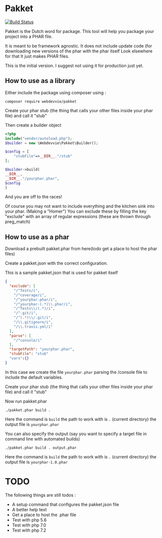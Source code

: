 Pakket
======
[![Build Status](https://travis-ci.org/webdevvie/pakket.svg?branch=master)](https://travis-ci.org/webdevvie/pakket)

Pakket is the Dutch word for package. This tool will help you package your project into a PHAR file.

It is meant to be framework agnostic.
It does not include update code (for downloading new versions of the phar with the phar itself Look elsewhere for that
It just makes PHAR files.

This is the initial version. I suggest not using it for production just yet.


How to use as a library
-----------------------

Either include the package using composer using :
```
composer require webdevvie/pakket
```

Create your phar stub (the thing that calls your other files inside your phar file) and call it "stub"

Then create a builder object

```php
<?php
include("vendor/autoload.php");
$builder = new \Webdevvie\Pakket\Builder();

$config = [
    "stubFile"=>__DIR__."/stub"
];

$builder->build(
__DIR__,
__DIR__."/yourphar.phar",
$config
)
```

And you are off to the races!

Of course you may not want to include everything and the kitchen sink into your phar. (Making a "Homer")
You can exclude these by filling the key "exclude" with an array of regular expressions (these are thrown through preg_match)


How to use as a phar
--------------------
Download a prebuilt pakket.phar from here(todo get a place to host the phar files)

Create a pakket.json with the correct configuration.

This is a sample pakket.json that is used for pakket itself
```json
{
  "exclude": [
    "/^Tests/i",
    "/^coverage/i",
    "/^yourphar.phar/i",
    "/^yourphar-(.*)\\.phar/i",
    "/^Tests\\/(.*)/i",
    "/^.git/i",
    "/^(.*)\\/.git/i",
    "/\\.gitignore/i",
    "/\\.travis.yml/i"
  ],
  "parse": [
    "/^console/i"
  ],
  "targetPath": "yourphar.phar",
  "stubFile": "stub"
  "vars":{}
}
```
In this case we create the file `yourphar.phar` parsing the /console file to include the default variables.

Create your phar stub (the thing that calls your other files inside your phar file) and call it "stub"

Now run pakket.phar
```
./pakket.phar build .
```
Here the command is  `build` the path to work with is `.` (current directory) the output file is `yourphar.phar`

You can also specify the output (say you want to specify a target file in command line with automated builds)

```
./pakket.phar build . output.phar
```

Here the command is  `build` the path to work with is `.` (current directory) the output file is `yourphar-1.0.phar`



TODO
====
The following things are still todos :
 - A setup command that configures the pakket.json file
 - A better help text
 - Get a place to host the .phar file
 - Test with php 5.6
 - Test with php 7.0
 - Test with php 7.2